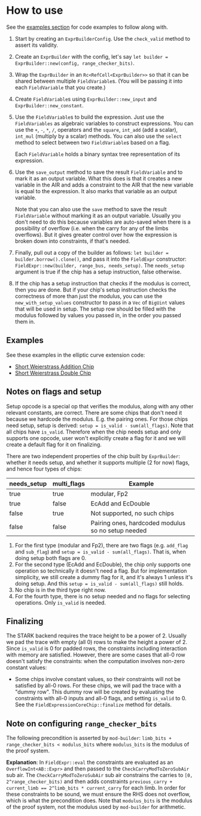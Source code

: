 # How to use

See the [examples section](#examples) for code examples to follow along with.

1. Start by creating an `ExprBuilderConfig`.
   Use the `check_valid` method to assert its validity.

2. Create an `ExprBuilder` with the config, let's say `let builder = ExprBuilder::new(config, range_checker_bits)`.

3. Wrap the `ExprBuilder` in an `Rc<RefCell<ExprBuilder>>` so that it can be shared between multiple `FieldVariable`s.
   (You will be passing it into each `FieldVariable` that you create.)

4. Create `FieldVariable`s using `ExprBuilder::new_input` and `ExprBuilder::new_constant`.

5. Use the `FieldVariable`s to build the expression.
   Just use the `FieldVariables` as algebraic variables to construct expressions.
   You can use the `+`, `-`, `*`, `/`, operators and the `square`, `int_add` (add a scalar), `int_mul` (multiply by a scalar) methods.
   You can also use the `select` method to select between two `FieldVariable`s based on a flag.

   Each `FieldVariable` holds a binary syntax tree representation of its expression.

6. Use the `save_output` method to save the result `FieldVariable` and to mark it as an output variable.
   What this does is that it creates a new variable in the AIR and adds a constraint to the AIR that the new variable is equal to the expression.
   It also marks that variable as an output variable.

   Note that you can also use the `save` method to save the result `FieldVariable` without marking it as an output variable.
   Usually you don't need to do this because variables are auto-saved when there is a possibility of overflow (i.e. when the carry for any of the limbs overflows).
   But it gives greater control over how the expression is broken down into constraints, if that's needed.

7. Finally, pull out a copy of the builder as follows: `let builder = builder.borrow().clone()`, and pass it into the `FieldExpr` constructor: `FieldExpr::new(builder, range_bus, needs_setup)`.
   The `needs_setup` argument is true if the chip has a setup instruction, false otherwise.

8. If the chip has a setup instruction that checks if the modulus is correct, then you are done.
   But if your chip's setup instruction checks the correctness of more than just the modulus, you can use the `new_with_setup_values` constructor to pass in a `Vec` of `BigUint` values that will be used in setup.
   The setup row should be filled with the modulus followed by values you passed in, in the order you passed them in.

## Examples

See these examples in the elliptic curve extension code:

- [Short Weierstrass Addition Chip](https://github.com/openvm-org/openvm/blob/main/extensions/ecc/circuit/src/weierstrass_chip/add_ne.rs)
- [Short Weierstrass Double Chip](https://github.com/openvm-org/openvm/blob/main/extensions/ecc/circuit/src/weierstrass_chip/double.rs)

## Notes on flags and setup

Setup opcode is a special op that verifies the modulus, along with any other relevant constants, are correct.
There are some chips that don't need it because we hardcode the modulus. E.g. the pairing ones.
For those chips need setup, setup is derived: `setup = is_valid - sum(all_flags)`. Note that all chips have `is_valid`.
Therefore when the chip needs setup and only supports one opcode, user won't explicitly create a flag for it
and we will create a default flag for it on finalizing.

There are two independent properties of the chip built by `ExprBuilder`: whether it needs setup, and whether it supports multiple (2 for now) flags, and hence four types of chips:

| needs_setup | multi_flags | Example                                            |
| ----------- | ----------- | -------------------------------------------------- |
| true        | true        | modular, Fp2                                       |
| true        | false       | EcAdd and EcDouble                                 |
| false       | true        | Not supported, no such chips                       |
| false       | false       | Pairing ones, hardcoded modulus so no setup needed |

1. For the first type (modular and Fp2), there are two flags (e.g. `add_flag` and `sub_flag`) and `setup = is_valid - sum(all_flags)`. That is, when doing setup both flags are 0.
2. For the second type (EcAdd and EcDouble), the chip only supports one operation so technically it doesn't need a flag. But for implementation simplicity, we still create a dummy flag for it, and it's always 1 unless it's doing setup. And this `setup = is_valid - sum(all_flags)` still holds.
3. No chip is in the third type right now.
4. For the fourth type, there is no setup needed and no flags for selecting operations. Only `is_valid` is needed.

## Finalizing

The STARK backend requires the trace height to be a power of 2. Usually we pad the trace with empty (all 0) rows to make the height a power of 2. Since `is_valid` is 0 for padded rows, the constraints including interaction with memory are satisfied.
However, there are some cases that all-0 row doesn't satisfy the constraints: when the computation involves non-zero constant values:

- Some chips involve constant values, so their constraints will not be satisfied by all-0 rows.
  For these chips, we will pad the trace with a "dummy row".
  This dummy row will be created by evaluating the constraints with all-0 inputs and all-0 flags, and setting `is_valid` to 0.
  See the `FieldExpressionCoreChip::finalize` method for details.

## Note on configuring `range_checker_bits`

The following precondition is asserted by `mod-builder`:
`limb_bits + range_checker_bits < modulus_bits` where `modulus_bits` is the modulus of the proof system.

**Explanation**:
In `FieldExpr::eval` the constraints are evaluated as an `OverflowInt<AB::Expr>` and then passed to the `CheckCarryModToZeroSubAir` sub air.
The `CheckCarryModToZeroSubAir` sub air constrains the carries to `[0, 2^range_checker_bits)` and then adds constraints `previous_carry + current_limb == 2^limb_bits * current_carry` for each limb.
In order for these constraints to be sound, we must ensure the RHS does not overflow, which is what the precondition does. 
Note that `modulus_bits` is the modulus of the proof system, not the modulus used by `mod-builder` for arithmetic.